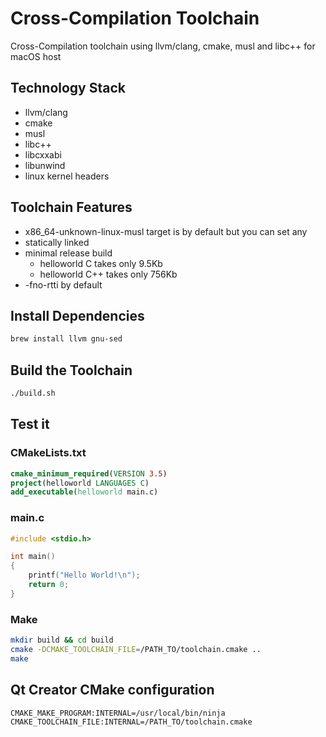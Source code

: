 # Cross-Compilation Toolchain

Cross-Compilation toolchain using llvm/clang, cmake, musl and libc++ for macOS host

## Technology Stack

- llvm/clang
- cmake
- musl
- libc++
- libcxxabi
- libunwind
- linux kernel headers

## Toolchain Features

- x86_64-unknown-linux-musl target is by default but you can set any
- statically linked
- minimal release build
  - helloworld C takes only 9.5Kb
  - helloworld C++ takes only 756Kb
- -fno-rtti by default

## Install Dependencies

```bash
brew install llvm gnu-sed
```

## Build the Toolchain

```bash
./build.sh
```

## Test it

### CMakeLists.txt

```cmake
cmake_minimum_required(VERSION 3.5)
project(helloworld LANGUAGES C)
add_executable(helloworld main.c)
```

### main.c

```c
#include <stdio.h>

int main()
{
    printf("Hello World!\n");
    return 0;
}
```

### Make

```bash
mkdir build && cd build
cmake -DCMAKE_TOOLCHAIN_FILE=/PATH_TO/toolchain.cmake ..
make
```

## Qt Creator CMake configuration

```qtcreator
CMAKE_MAKE_PROGRAM:INTERNAL=/usr/local/bin/ninja
CMAKE_TOOLCHAIN_FILE:INTERNAL=/PATH_TO/toolchain.cmake
```
